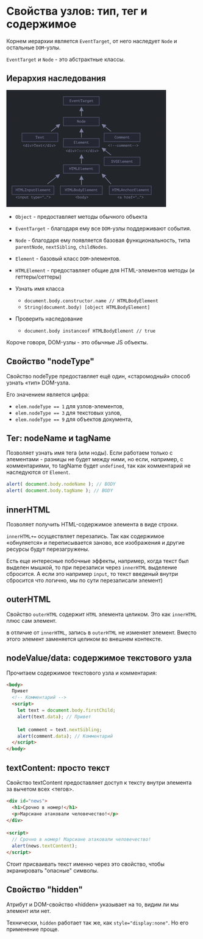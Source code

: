 # Свойства узлов: тип, тег и содержимое

Корнем иерархии является `EventTarget`, от него наследует `Node` и остальные `DOM`-узлы.

`EventTarget` и `Node` - это абстрактные классы.

## Иерархия наследования

![1-dom-node-hierarchy](images/1-dom-node-hierarchy.png)

- `Object` - предоставляет методы обычного объекта
- `EventTarget` - благодаря ему все `DOM`-узлы поддерживают события.
- `Node` - благодаря ему появляется базовая функциональность, типа `parentNode`, `nextSibling`,
  `childNodes`.
- `Element` - базовый класс `DOM`-элементов.
- `HTMLElement` - предоставляет общие для HTML-элементов методы (и геттеры/сеттеры)

- Узнать имя класса 
  - `document.body.constructor.name // HTMLBodyElement`
  - `String(document.body) [object HTMLBodyElement]` 
- Проверить наследование
  - `document.body instanceof HTMLBodyElement // true`

Короче говоря, DOM-узлы - это обычные JS объекты.

## Свойство "nodeType"

Свойство nodeType предоставляет ещё один, «старомодный» способ узнать «тип» DOM-узла.

Его значением является цифра:

- `elem.nodeType == 1` для узлов-элементов,
- `elem.nodeType == 3` для текстовых узлов,
- `elem.nodeType == 9` для объектов документа,

## Тег: nodeName и tagName

Позволяет узнать имя тега (или ноды). Если работаем только с элементами - разницы не будет между ними,
но если, например, с комментариями, то tagName будет `undefined`, так как комментарий не наследуются от `Element`.

```js
alert( document.body.nodeName ); // BODY
alert( document.body.tagName ); // BODY
```

## innerHTML

Позволяет получить HTML-содержимое элемента в виде строки.

`innerHTML+=` осуществляет перезапись. Так как содержимое «обнуляется» и переписывается заново, все изображения и 
другие ресурсы будут перезагружены.

Есть еще интересные побочные эффекты, например, когда текст был выделен мышкой, то при перезаписи через
`innerHTML` выделение сбросится. А если это например `input`, то текст введеный внутри сбросится 
что логично, мы по сути перезаписали элемент)

## outerHTML

Свойство `outerHTML` содержит `HTML` элемента целиком. Это как `innerHTML` плюс сам элемент.

в отличие от `innerHTML`, запись в `outerHTML` не изменяет элемент. 
Вместо этого элемент заменяется целиком во внешнем контексте.

## nodeValue/data: содержимое текстового узла

Прочитаем содержимое текстового узла и комментария:

```html
<body>
  Привет
  <!-- Комментарий -->
  <script>
    let text = document.body.firstChild;
    alert(text.data); // Привет

    let comment = text.nextSibling;
    alert(comment.data); // Комментарий
  </script>
</body>
```

## textContent: просто текст

Свойство textContent предоставляет доступ к тексту внутри элемента за вычетом всех <тегов>.

```html
<div id="news">
  <h1>Срочно в номер!</h1>
  <p>Марсиане атаковали человечество!</p>
</div>

<script>
  // Срочно в номер! Марсиане атаковали человечество!
  alert(news.textContent);
</script>
```

Стоит присваивать текст именно через это свойство, чтобы экранировать "опасные" символы.

## Свойство "hidden"

Атрибут и DOM-свойство «hidden» указывает на то, видим ли мы элемент или нет.

Технически, `hidden` работает так же, как `style="display:none"`. Но его применение проще.